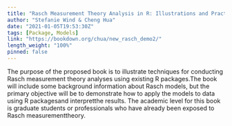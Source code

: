 ```yaml
---
title: "Rasch Measurement Theory Analysis in R: Illustrations and Practical Guidance for Researchers and Practitioners"
author: "Stefanie Wind & Cheng Hua"
date: "2021-01-05T19:53:30Z"
tags: [Package, Models]
link: "https://bookdown.org/chua/new_rasch_demo2/"
length_weight: "100%"
pinned: false
---
```


The purpose of the proposed book is to illustrate techniques for conducting Rasch measurement theory analyses using existing R packages.The book will include some background information about Rasch models, but the primary objective will be to demonstrate how to apply the models to data using R packagesand interpretthe results. The academic level for this book is graduate students or professionals who have already been exposed to Rasch measurementtheory.
